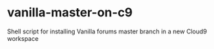 # vanilla-master-on-c9
Shell script for installing Vanilla forums master branch in a new Cloud9 workspace
